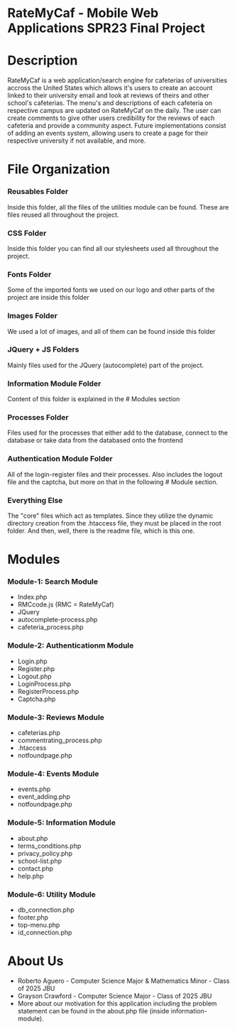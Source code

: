# RateMyCaf - Mobile Web Applications SPR23 Final Project 

# Description
RateMyCaf is a web application/search engine for cafeterias of universities accross the
United States which allows it's users to create an account linked to their university email
and look at reviews of theirs and other school's cafeterias. The menu's and descriptions of each
cafeteria on respective campus are updated on RateMyCaf on the daily. The user can create comments
to give other users credibility for the reviews of each cafeteria and provide a community aspect. Future
implementations consist of adding an events system, allowing users to create a page for their respective
university if not available, and more.

# File Organization
### Reusables Folder
Inside this folder, all the files of the utilities module can be found. These are files reused all
throughout the project.
### CSS Folder
Inside this folder you can find all our stylesheets used all throughout the project.
### Fonts Folder
Some of the imported fonts we used on our logo and other parts of the project are inside this folder
### Images Folder
We used a lot of images, and all of them can be found inside this folder
### JQuery + JS Folders
Mainly files used for the JQuery (autocomplete) part of the project.
### Information Module Folder
Content of this folder is explained in the # Modules section
### Processes Folder
Files used for the processes that either add to the database, connect to the database or take 
data from the databased onto the frontend
### Authentication Module Folder
All of the login-register files and their processes. Also includes the logout file and the
captcha, but more on that in the following # Module section.
### Everything Else
The "core" files which act as templates. Since they utilize the dynamic directory creation
from the .htaccess file, they must be placed in the root folder. And then, well, there is 
the readme file, which is this one.

# Modules
### Module-1: Search Module
- Index.php
- RMCcode.js (RMC = RateMyCaf)
- JQuery
- autocomplete-process.php
- cafeteria_process.php

### Module-2: Authenticationm Module
- Login.php
- Register.php
- Logout.php
- LoginProcess.php
- RegisterProcess.php
- Captcha.php

### Module-3: Reviews Module
- cafeterias.php
- commentrating_process.php
- .htaccess
- notfoundpage.php

### Module-4: Events Module
- events.php
- event_adding.php
- notfoundpage.php

### Module-5: Information Module
- about.php
- terms_conditions.php
- privacy_policy.php
- school-list.php
- contact.php
- help.php

### Module-6: Utility Module
- db_connection.php
- footer.php
- top-menu.php
- id_connection.php

# About Us
- Roberto Aguero - Computer Science Major & Mathematics Minor - Class of 2025 JBU
- Grayson Crawford - Computer Science Major - Class of 2025 JBU
- More about our motivation for this application including the problem statement can be found in the about.php file (inside information-module).